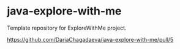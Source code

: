 # java-explore-with-me
Template repository for ExploreWithMe project.

https://github.com/DariaChagadaeva/java-explore-with-me/pull/5
